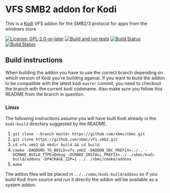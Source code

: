 # VFS SMB2 addon for Kodi

This is a [Kodi](https://kodi.tv) VFS addon for the SMB2/3 protocol for apps from the windows store

[![License: GPL-2.0-or-later](https://img.shields.io/badge/License-GPL%20v2+-blue.svg)](LICENSE.md)
[![Build and run tests](https://github.com/xbmc/vfs.smb2/actions/workflows/build.yml/badge.svg?branch=Nexus)](https://github.com/xbmc/vfs.rar/actions/workflows/build.yml)
[![Build Status](https://dev.azure.com/teamkodi/binary-addons/_apis/build/status/xbmc.vfs.smb2?branchName=Omega)](https://dev.azure.com/teamkodi/binary-addons/_build/latest?definitionId=52&branchName=Nexus)
[![Build Status](https://jenkins.kodi.tv/view/Addons/job/xbmc/job/vfs.smb2/job/Omega/badge/icon)](https://jenkins.kodi.tv/blue/organizations/jenkins/xbmc%2Fvfs.smb2/branches/)
<!--- [![Build Status](https://ci.appveyor.com/api/projects/status/github/xbmc/vfs.smb2?svg=true)](https://ci.appveyor.com/project/xbmc/vfs-smb2) -->

## Build instructions

When building the addon you have to use the correct branch depending on which version of Kodi you're building against. 
If you want to build the addon to be compatible with the latest kodi `master` commit, you need to checkout the branch with the current kodi codename.
Also make sure you follow this README from the branch in question.

### Linux

The following instructions assume you will have built Kodi already in the `kodi-build` directory 
suggested by the README.

1. `git clone --branch master https://github.com/xbmc/xbmc.git`
2. `git clone https://github.com/xbmc/vfs.smb2.git`
3. `cd vfs.smb2 && mkdir build && cd build`
4. `cmake -DADDONS_TO_BUILD=vfs.smb2 -DADDON_SRC_PREFIX=../.. -DCMAKE_BUILD_TYPE=Debug -DCMAKE_INSTALL_PREFIX=../../xbmc/kodi-build/addons -DPACKAGE_ZIP=1 ../../xbmc/cmake/addons`
5. `make`

The addon files will be placed in `../../xbmc/kodi-build/addons` so if you build Kodi from source and run it directly 
the addon will be available as a system addon.
